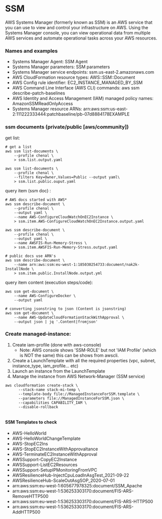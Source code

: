 # SSM
AWS Systems Manager (formerly known as SSM) is an AWS service that you can use to view and control your infrastructure on AWS. Using the Systems Manager console, you can view operational data from multiple AWS services and automate operational tasks across your AWS resources.


### Names and examples
* Systems Manager Agent: SSM Agent
* Systems Manager parameters: SSM parameters
* Systems Manager service endpoints: ssm.us-east-2.amazonaws.com
* AWS CloudFormation resource types: AWS::SSM::Document
* AWS Config rule identifier: EC2_INSTANCE_MANAGED_BY_SSM
* AWS Command Line Interface (AWS CLI) commands: aws ssm describe-patch-baselines
* AWS Identity and Access Management (IAM) managed policy names: AmazonSSMReadOnlyAccess
* Systems Manager resource ARNs: arn:aws:ssm:us-east-2:111222333444:patchbaseline/pb-07d8884178EXAMPLE

### ssm documents (private/public [aws/community])
get list:
```
# get a list
aws ssm list-documents \
    --profile chenal \
    > ssm.list.output.yaml

aws ssm list-documents \
    --profile chenal \
    --filters Key=Owner,Values=Public --output yaml\
    > ssm.list.public.ouput.yaml
```
query item (ssm doc) :
```
# AWS docs started with AWS*
aws ssm describe-document \
    --profile chenal \
    --output yaml \
    --name AWS-ConfigureCloudWatchOnEC2Instance \
    > ssm.item.AWS-ConfigureCloudWatchOnEC2Instance.output.yaml
    
aws ssm describe-document \
    --profile chenal \
    --output yaml \
    --name AWSFIS-Run-Memory-Stress \
    > ssm.item.AWSFIS-Run-Memory-Stress.output.yaml

# public docs use ARN's
aws ssm describe-document \
    --name arn:aws:ssm:eu-west-1:185030254733:document/nak2k-InstallNode \
    > ssm.item.public.InstallNode.output.yml

```
query item content (execution steps/code):
```
aws ssm get-document \
    --name AWS-ConfigureDocker \
    --output yaml
    
# converting jsonstring to json (Content is jsonstring)    
aws ssm get-document \
    --name AWS-UpdateCloudFormationStackWithApproval \
    --output json | jq '.Content|fromjson'

```

### Create managed-instance:
1. Create iam-profile (done with aws-console)
   * Note: AWS console shows 'SSM-ROLE' but not 'IAM Profile' (which is NOT the same) 
   this can be shows from awscli.
2. Create a LaunchTemplate with all the required properties (vpc, subnet, instance_type, iam_profile... etc)
3. Launch an instance from the LaunchTemplate
4. Manage the instance from AWS Network-Manager (SSM service)
```
aws cloudformation create-stack \
      --stack-name stack-mi-temp \
      --template-body file://ManagedInstanceForSSM.template \
      --parameters file://ManagedInstanceForSSM.json \
      --capabilities CAPABILITY_IAM \
      --disable-rollback


```

#### SSM Templates to check
- AWS-HelloWorld
- AWS-HelloWorldChangeTemplate
- AWS-StopEC2Ins
- AWS-StopEC2InstanceWithApprovaltance
- AWS-TerminateEC2InstanceWithApproval
- AWSSupport-CopyEC2Instance
- AWSSupport-ListEC2Resources
- AWSSupport-SetupIPMonitoringFromVPC
- AWSResilienceHub-InjectCpuLoadInAsgTest_2021-09-22
- AWSResilienceHub-ScaleOutAsgSOP_2020-07-01
- arn:aws:ssm:eu-west-1:605677978325:document/SSM_Apache
- arn:aws:ssm:eu-west-1:536253303170:document/FIS-ARS-RemoveHTTP500
- arn:aws:ssm:eu-west-1:536253303170:document/FIS-ARS-HTTP500
- arn:aws:ssm:eu-west-1:536253303170:document/FIS-ARS-AddHTTP500



